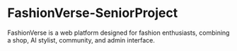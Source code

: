 # FashionVerse-SeniorProject
FashionVerse is a web platform designed for fashion enthusiasts, combining a shop, AI stylist, community, and admin interface.
